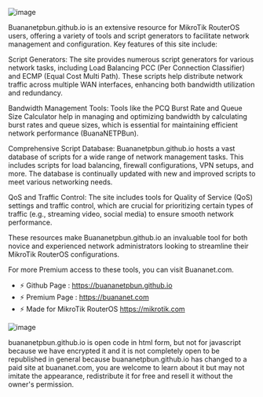 ![image](https://user-images.githubusercontent.com/42666125/202864286-43913603-5fae-4532-a329-36f26c547c5a.png)

Buananetpbun.github.io is an extensive resource for MikroTik RouterOS users, offering a variety of tools and script generators to facilitate network management and configuration. Key features of this site include:

Script Generators: The site provides numerous script generators for various network tasks, including Load Balancing PCC (Per Connection Classifier) and ECMP (Equal Cost Multi Path). These scripts help distribute network traffic across multiple WAN interfaces, enhancing both bandwidth utilization and redundancy​​.

Bandwidth Management Tools: Tools like the PCQ Burst Rate and Queue Size Calculator help in managing and optimizing bandwidth by calculating burst rates and queue sizes, which is essential for maintaining efficient network performance​ (BuanaNETPBun)​.

Comprehensive Script Database: Buananetpbun.github.io hosts a vast database of scripts for a wide range of network management tasks. This includes scripts for load balancing, firewall configurations, VPN setups, and more. The database is continually updated with new and improved scripts to meet various networking needs​​.

QoS and Traffic Control: The site includes tools for Quality of Service (QoS) settings and traffic control, which are crucial for prioritizing certain types of traffic (e.g., streaming video, social media) to ensure smooth network performance​​.

These resources make Buananetpbun.github.io an invaluable tool for both novice and experienced network administrators looking to streamline their MikroTik RouterOS configurations.

For more Premium access to these tools, you can visit Buananet.com.

- ⚡ Github Page : https://buananetpbun.github.io
- ⚡ Premium Page : https://buananet.com
- ⚡ Made for MikroTik RouterOS https://mikrotik.com

![image](https://github.com/buananetpbun/buananetpbun.github.io/assets/42666125/dad0936f-5eb1-4f4f-b8e3-e31ca3ef2377)

buananetpbun.github.io is open code in html form, but not for javascript because we have encrypted it and it is not completely open to be republished in general because buananetpbun.github.io has changed to a paid site at buananet.com, you are welcome to learn about it but may not imitate the appearance, redistribute it for free and resell it without the owner's permission.


